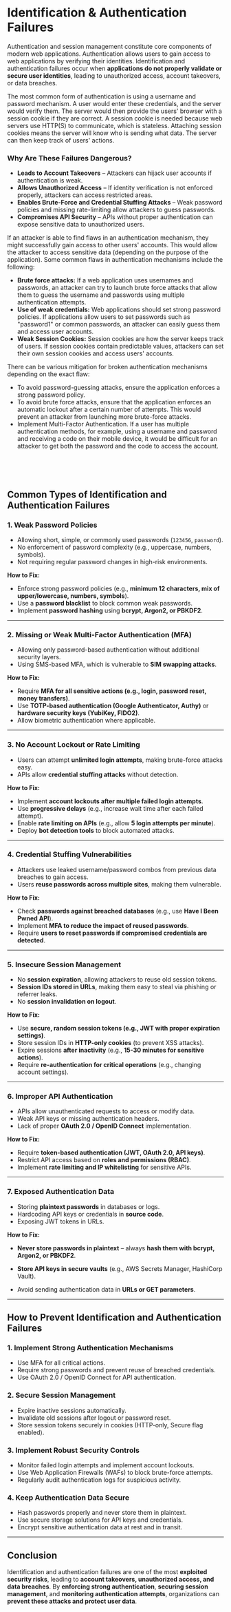 # Identification & Authentication Failures

Authentication and session management constitute core components of modern web applications. Authentication allows users to gain access to web applications by verifying their identities. Identification and authentication failures occur when **applications do not properly validate or secure user identities**, leading to unauthorized access, account takeovers, or data breaches.

The most common form of authentication is using a username and password mechanism. A user would enter these credentials, and the server would verify them. The server would then provide the users' browser with a session cookie if they are correct. A session cookie is needed because web servers use <span style="color: inherit;">HTTP</span>(S) to communicate, which is stateless. Attaching session cookies means the server will know who is sending what data. The server can then keep track of users' actions.

### Why Are These Failures Dangerous?

- **Leads to Account Takeovers** – Attackers can hijack user accounts if authentication is weak.
- **Allows Unauthorized Access** – If identity verification is not enforced properly, attackers can access restricted areas.
- **Enables Brute-Force and Credential Stuffing Attacks** – Weak password policies and missing rate-limiting allow attackers to guess passwords.
- **Compromises API Security** – APIs without proper authentication can expose sensitive data to unauthorized users.

If an attacker is able to find flaws in an authentication mechanism, they might successfully gain access to other users' accounts. This would allow the attacker to access sensitive data (depending on the purpose of the application). Some common flaws in authentication mechanisms include the following:

- **Brute force attacks:** If a web application uses usernames and passwords, an attacker can try to launch brute force attacks that allow them to guess the username and passwords using multiple authentication attempts.
- **Use of weak credentials:** Web applications should set strong password policies. If applications allow users to set passwords such as "password1" or common passwords, an attacker can easily guess them and access user accounts.
- **Weak Session Cookies:** Session cookies are how the server keeps track of users. If session cookies contain predictable values, attackers can set their own session cookies and access users' accounts.

There can be various mitigation for broken authentication mechanisms depending on the exact flaw:

- To avoid password-guessing attacks, ensure the application enforces a strong password policy.
- To avoid brute force attacks, ensure that the application enforces an automatic lockout after a certain number of attempts. This would prevent an attacker from launching more brute-force attacks.
- Implement Multi-Factor Authentication. If a user has multiple authentication methods, for example, using a username and password and receiving a code on their mobile device, it would be difficult for an attacker to get both the password and the code to access the account.

&nbsp;

&nbsp;

## Common Types of Identification and Authentication Failures

### 1\. Weak Password Policies

- Allowing short, simple, or commonly used passwords (`123456`, `password`).
- No enforcement of password complexity (e.g., uppercase, numbers, symbols).
- Not requiring regular password changes in high-risk environments.

**How to Fix:**

- Enforce strong password policies (e.g., **minimum 12 characters, mix of upper/lowercase, numbers, symbols**).
- Use a **password blacklist** to block common weak passwords.
- Implement **password hashing** using **bcrypt, Argon2, or PBKDF2**.

* * *

### 2\. Missing or Weak Multi-Factor Authentication (MFA)

- Allowing only password-based authentication without additional security layers.
- Using SMS-based MFA, which is vulnerable to **SIM swapping attacks**.

**How to Fix:**

- Require **MFA for all sensitive actions (e.g., login, password reset, money transfers)**.
- Use **TOTP-based authentication (Google Authenticator, Authy)** or **hardware security keys (YubiKey, FIDO2)**.
- Allow biometric authentication where applicable.

* * *

### 3\. No Account Lockout or Rate Limiting

- Users can attempt **unlimited login attempts**, making brute-force attacks easy.
- APIs allow **credential stuffing attacks** without detection.

**How to Fix:**

- Implement **account lockouts after multiple failed login attempts**.
- Use **progressive delays** (e.g., increase wait time after each failed attempt).
- Enable **rate limiting on APIs** (e.g., allow **5 login attempts per minute**).
- Deploy **bot detection tools** to block automated attacks.

* * *

### 4\. Credential Stuffing Vulnerabilities

- Attackers use leaked username/password combos from previous data breaches to gain access.
- Users **reuse passwords across multiple sites**, making them vulnerable.

**How to Fix:**

- Check **passwords against breached databases** (e.g., use **Have I Been Pwned API**).
- Implement **MFA to reduce the impact of reused passwords**.
- Require **users to reset passwords if compromised credentials are detected**.

* * *

### 5\. Insecure Session Management

- No **session expiration**, allowing attackers to reuse old session tokens.
- **Session IDs stored in URLs**, making them easy to steal via phishing or referrer leaks.
- No **session invalidation on logout**.

**How to Fix:**

- Use **secure, random session tokens (e.g., JWT with proper expiration settings)**.
- Store session IDs in **HTTP-only cookies** (to prevent XSS attacks).
- Expire sessions **after inactivity** (e.g., **15-30 minutes for sensitive actions**).
- Require **re-authentication for critical operations** (e.g., changing account settings).

* * *

### 6\. Improper API Authentication

- APIs allow unauthenticated requests to access or modify data.
- Weak API keys or missing authentication headers.
- Lack of proper **OAuth 2.0 / OpenID Connect** implementation.

**How to Fix:**

- Require **token-based authentication (JWT, OAuth 2.0, API keys)**.
- Restrict API access based on **roles and permissions (RBAC)**.
- Implement **rate limiting and IP whitelisting** for sensitive APIs.

* * *

### 7\. Exposed Authentication Data

- Storing **plaintext passwords** in databases or logs.
- Hardcoding API keys or credentials in **source code**.
- Exposing JWT tokens in URLs.

**How to Fix:**

- **Never store passwords in plaintext** – always **hash them with bcrypt, Argon2, or PBKDF2**.  
    
- **Store API keys in secure vaults** (e.g., AWS Secrets Manager, HashiCorp Vault).
- Avoid sending authentication data in **URLs or GET parameters**.

* * *

## How to Prevent Identification and Authentication Failures

### 1\. Implement Strong Authentication Mechanisms

- Use MFA for all critical actions.
- Require strong passwords and prevent reuse of breached credentials.
- Use OAuth 2.0 / OpenID Connect for API authentication.

### 2\. Secure Session Management

- Expire inactive sessions automatically.
- Invalidate old sessions after logout or password reset.
- Store session tokens securely in cookies (HTTP-only, Secure flag enabled).

### 3\. Implement Robust Security Controls

- Monitor failed login attempts and implement account lockouts.
- Use Web Application Firewalls (WAFs) to block brute-force attempts.
- Regularly audit authentication logs for suspicious activity.

### 4\. Keep Authentication Data Secure

- Hash passwords properly and never store them in plaintext.
- Use secure storage solutions for API keys and credentials.
- Encrypt sensitive authentication data at rest and in transit.

* * *

## Conclusion

Identification and authentication failures are one of the most **exploited security risks**, leading to **account takeovers, unauthorized access, and data breaches**. By **enforcing strong authentication**, **securing session management**, and **monitoring authentication attempts**, organizations can **prevent these attacks and protect user data**.